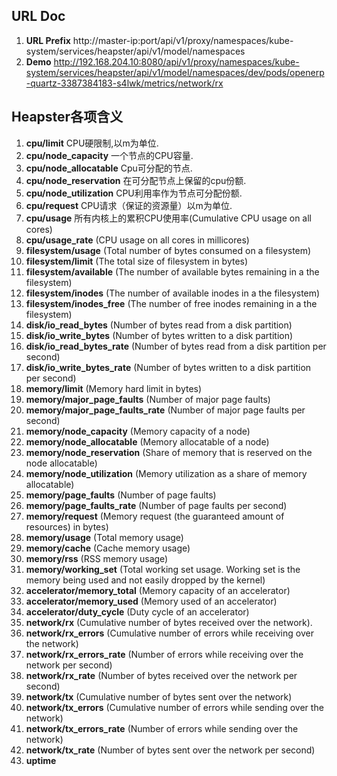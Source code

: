 ## URL Doc
1. **URL Prefix** http://master-ip:port/api/v1/proxy/namespaces/kube-system/services/heapster/api/v1/model/namespaces
2. **Demo** http://192.168.204.10:8080/api/v1/proxy/namespaces/kube-system/services/heapster/api/v1/model/namespaces/dev/pods/openerp-quartz-3387384183-s4lwk/metrics/network/rx

## Heapster各项含义
01. **cpu/limit**	CPU硬限制,以m为单位.
02. **cpu/node_capacity**	一个节点的CPU容量.
03. **cpu/node_allocatable**	Cpu可分配的节点.
04. **cpu/node_reservation**	在可分配节点上保留的cpu份额.
05. **cpu/node_utilization**	CPU利用率作为节点可分配份额.
06. **cpu/request**	CPU请求（保证的资源量）以m为单位.
07. **cpu/usage**	所有内核上的累积CPU使用率(Cumulative CPU usage on all cores)
08. **cpu/usage_rate**	(CPU usage on all cores in millicores)
09. **filesystem/usage**	(Total number of bytes consumed on a filesystem)
10. **filesystem/limit**	(The total size of filesystem in bytes)
11. **filesystem/available**	(The number of available bytes remaining in a the filesystem)
12. **filesystem/inodes**	(The number of available inodes in a the filesystem)
13. **filesystem/inodes_free**	(The number of free inodes remaining in a the filesystem)
14. **disk/io_read_bytes**	(Number of bytes read from a disk partition)
15. **disk/io_write_bytes**	(Number of bytes written to a disk partition)
16. **disk/io_read_bytes_rate**	(Number of bytes read from a disk partition per second)
17. **disk/io_write_bytes_rate**	(Number of bytes written to a disk partition per second)
18. **memory/limit**	(Memory hard limit in bytes)
19. **memory/major_page_faults**	(Number of major page faults)
20. **memory/major_page_faults_rate**	(Number of major page faults per second)
21. **memory/node_capacity**	(Memory capacity of a node)
22. **memory/node_allocatable**	(Memory allocatable of a node)
23. **memory/node_reservation**	(Share of memory that is reserved on the node allocatable)
24. **memory/node_utilization**	(Memory utilization as a share of memory allocatable)
25. **memory/page_faults**	(Number of page faults)
26. **memory/page_faults_rate**	(Number of page faults per second)
27. **memory/request**	(Memory request (the guaranteed amount of resources) in bytes)
28. **memory/usage**	(Total memory usage)
29. **memory/cache**	(Cache memory usage)
30. **memory/rss**	(RSS memory usage)
31. **memory/working_set**	(Total working set usage. Working set is the memory being used and not easily dropped by the kernel)
32. **accelerator/memory_total**	(Memory capacity of an accelerator)
33. **accelerator/memory_used**	(Memory used of an accelerator)
34. **accelerator/duty_cycle**	(Duty cycle of an accelerator)
35. **network/rx**	(Cumulative number of bytes received over the network).
36. **network/rx_errors**	(Cumulative number of errors while receiving over the network)
37. **network/rx_errors_rate**	(Number of errors while receiving over the network per second)
38. **network/rx_rate**	(Number of bytes received over the network per second)
39. **network/tx**	(Cumulative number of bytes sent over the network)
40. **network/tx_errors**	(Cumulative number of errors while sending over the network)
41. **network/tx_errors_rate**	(Number of errors while sending over the network)
42. **network/tx_rate**	(Number of bytes sent over the network per second)
43. **uptime**
